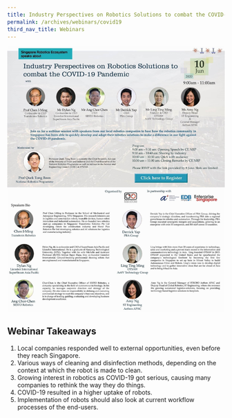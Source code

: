 ```yaml
---
title: Industry Perspectives on Robotics Solutions to combat the COVID-19 Pandemic
permalink: /archives/webinars/covid19
third_nav_title: Webinars
---
```

![Covid19 Webinar](/images/webinars/covid19.jpg)

## Webinar Takeaways
1. Local companies responded well to external opportunities, even before they reach Singapore.
2. Various ways of cleaning and disinfection methods, depending on the context at which the robot is made to clean.
3. Growing interest in robotics as COVID-19 got serious, causing many companies to rethink the way they do things.
4. COVID-19 resulted in a higher uptake of robots.
5. Implementation of robots should also look at current workflow processes of the end-users.